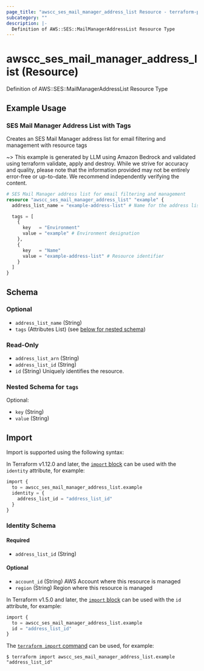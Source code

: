 ```yaml
---
page_title: "awscc_ses_mail_manager_address_list Resource - terraform-provider-awscc"
subcategory: ""
description: |-
  Definition of AWS::SES::MailManagerAddressList Resource Type
---
```


# awscc_ses_mail_manager_address_list (Resource)

Definition of AWS::SES::MailManagerAddressList Resource Type

## Example Usage

### SES Mail Manager Address List with Tags
Creates an SES Mail Manager address list for email filtering and management with resource tags

~> This example is generated by LLM using Amazon Bedrock and validated using terraform validate, apply and destroy. While we strive for accuracy and quality, please note that the information provided may not be entirely error-free or up-to-date. We recommend independently verifying the content.

```terraform
# SES Mail Manager address list for email filtering and management
resource "awscc_ses_mail_manager_address_list" "example" {
  address_list_name = "example-address-list" # Name for the address list

  tags = [
    {
      key   = "Environment"
      value = "example" # Environment designation
    },
    {
      key   = "Name"
      value = "example-address-list" # Resource identifier
    }
  ]
}
```

<!-- schema generated by tfplugindocs -->
## Schema

### Optional

- `address_list_name` (String)
- `tags` (Attributes List) (see [below for nested schema](#nestedatt--tags))

### Read-Only

- `address_list_arn` (String)
- `address_list_id` (String)
- `id` (String) Uniquely identifies the resource.

<a id="nestedatt--tags"></a>
### Nested Schema for `tags`

Optional:

- `key` (String)
- `value` (String)

## Import

Import is supported using the following syntax:

In Terraform v1.12.0 and later, the [`import` block](https://developer.hashicorp.com/terraform/language/import) can be used with the `identity` attribute, for example:

```terraform
import {
  to = awscc_ses_mail_manager_address_list.example
  identity = {
    address_list_id = "address_list_id"
  }
}
```

<!-- schema generated by tfplugindocs -->
### Identity Schema

#### Required

- `address_list_id` (String)

#### Optional

- `account_id` (String) AWS Account where this resource is managed
- `region` (String) Region where this resource is managed

In Terraform v1.5.0 and later, the [`import` block](https://developer.hashicorp.com/terraform/language/import) can be used with the `id` attribute, for example:

```terraform
import {
  to = awscc_ses_mail_manager_address_list.example
  id = "address_list_id"
}
```

The [`terraform import` command](https://developer.hashicorp.com/terraform/cli/commands/import) can be used, for example:

```shell
$ terraform import awscc_ses_mail_manager_address_list.example "address_list_id"
```
